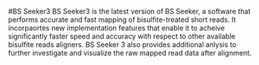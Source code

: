 #BS Seeker3 
BS Seeker3 is the latest version of BS Seeker, a software that performs accurate and fast mapping of bisulfite-treated short reads. It incorpaortes new implementation features that enable it to acheive significantly faster speed and accuracy with respect to other available bisulfite reads aligners. BS Seeker 3 also provides additional anlysis to further investigate and visualize the raw mapped read data after alignment. 
